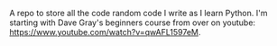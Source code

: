 A repo to store all the code random code I write as I learn Python.
I'm starting with Dave Gray's beginners course from over on youtube: https://www.youtube.com/watch?v=qwAFL1597eM.


